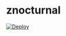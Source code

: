 # znocturnal
[![Deploy](https://www.herokucdn.com/deploy/button.png)](https://dashboard.heroku.com/new?template=https://github.com/millionyea/znocturnal)
